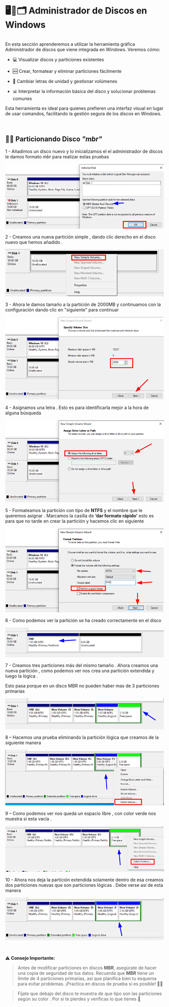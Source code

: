 # 🖥️💽🗂️ **Administrador de Discos en Windows**

<br>
En esta sección aprenderemos a utilizar la herramienta gráfica Administrador de discos que viene integrada en Windows. Veremos cómo:

  - 💻 Visualizar discos y particiones existentes

  - 🆕 Crear, formatear y eliminar particiones fácilmente

  - 🔄 Cambiar letras de unidad y gestionar volúmenes

  - 📊 Interpretar la información básica del disco y solucionar problemas comunes

Esta herramienta es ideal para quienes prefieren una interfaz visual en lugar de usar comandos, facilitando la gestión segura de los discos en Windows.

<br>

##
## 📀🧱 Particionando Disco *"mbr"* 


1 - Añadimos un disco nuevo y lo inicializamos el el administrador de discos le damos formato *mbr* para realizar estas pruebas 

![Inicializando Disco](./img/admin_disk_1.png)


2 - Creamos una nueva partición simple , dando clic derecho en el disco nuevo que hemos añadido .

![Nueva Partición](./img/admin_disk_2.png)


3 - Ahora le damos tamaño a la partición de 2000MB y continuamos con la configuración dando clic en "siguiente" para continuar

![Tamaño de Partición](./img/admin_disk_3.png)

4 - Asignamos una letra . Esto es para identificarla mejor a la hora de alguna búsqueda 

![Asignación de Letra](./img/admin_disk_4.png)


5 - Formateamos la partición con tipo de **NTFS** y el nombre que le queremos asignar . Marcamos la casilla de **‘dar formato rápido’** esto es para que no tarde en crear la partición y hacemos clic en siguiente 

![Tipo de Formato](./img/admin_disk_5.png)

6 - Como podemos ver la partición se ha creado correctamente en el disco 

![Partición Creada](./img/admin_disk_6.png)


7 - Creamos tres particiones más del mismo tamaño . Ahora  creamos una nueva partición , como podemos ver nos crea una partición extendida y luego la lógica .

Esto pasa porque en un disco MBR no pueden haber mas de 3 particiones primarias 

![Partición nueva extendia](./img/admin_disk_7.png)

8 – Hacemos una prueba eliminando la partición lógica que creamos de  la siguiente manera 

![Eliminando Partición](./img/admin_disk_8.png)


9 – Como podemos ver nos queda un espacio libre , con color verde nos muestra si esta vacía .

![Resultado de eliminación](./img/admin_disk_9.png)


10 - Ahora nos deja la partición extendida solamente dentro de esa creamos dos particiones nuevas que son particiones lógicas . Debe verse así de esta manera 

![Disco particionado](./img/admin_disk_10.png)

<br>

⚠️ **Consejo Importante:**
> Antes de modificar particiones en discos **MBR**, asegúrate de hacer una copia de seguridad de tus datos. Recuerda que **MBR** tiene un límite de 4 particiones primarias, así que planifica bien tu esquema para evitar problemas. ¡Practica en discos de prueba si es posible! 💾🔧

> Fíjate que debajo del disco te muestra de que tipo son las particiones según su color . Por si te pierdes y verificas lo que tienes 🎨